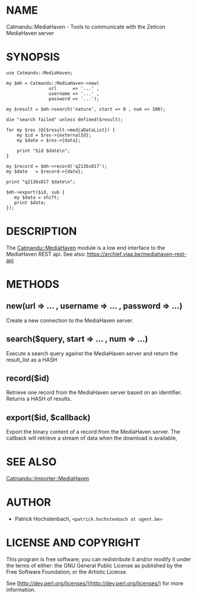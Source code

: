 # NAME

Catmandu::MediaHaven - Tools to communicate with the Zeticon MediaHaven server

# SYNOPSIS

    use Catmandu::MediaHaven;

    my $mh = Catmandu::MediaHaven->new(
                    url      => '...' ,
                    username => '...' ,
                    password => '...');

    my $result = $mh->search('nature', start => 0 , num => 100);

    die "search failed" unless defined($result);

    for my $res (@{$result->mediaDataList}) {
        my $id = $res->{externalId};
        my $date = $res->{data};

        print "$id $date\n";
    }

    my $record = $mh->record('q2136s817');
    my $date   = $record->{date};

    print "q2136s817 $date\n";

    $mh->export($id, sub {
       my $data = shift;
       print $data;
    });

# DESCRIPTION

The [Catmandu::MediaHaven](https://metacpan.org/pod/Catmandu::MediaHaven) module is a low end interface to the MediaHaven
REST api. See also: https://archief.viaa.be/mediahaven-rest-api

# METHODS

## new(url => ... , username => ... , password => ...)

Create a new connection to the MediaHaven server.

## search($query, start => ... , num => ...)

Execute a search query against the MediaHaven server and return the result\_list
as a HASH

## record($id)

Retrieve one record from the MediaHaven server based on an identifier. Returns
a HASH of results.

## export($id, $callback)

Export the binary content of a record from the MediaHaven server. The callback
will retrieve a stream of data when the download is available,

# SEE ALSO

[Catmandu::Importer::MediaHaven](https://metacpan.org/pod/Catmandu::Importer::MediaHaven)

# AUTHOR

- Patrick Hochstenbach, `<patrick.hochstenbach at ugent.be>`

# LICENSE AND COPYRIGHT

This program is free software; you can redistribute it and/or modify it under the terms
of either: the GNU General Public License as published by the Free Software Foundation;
or the Artistic License.

See [http://dev.perl.org/licenses/](http://dev.perl.org/licenses/) for more information.
